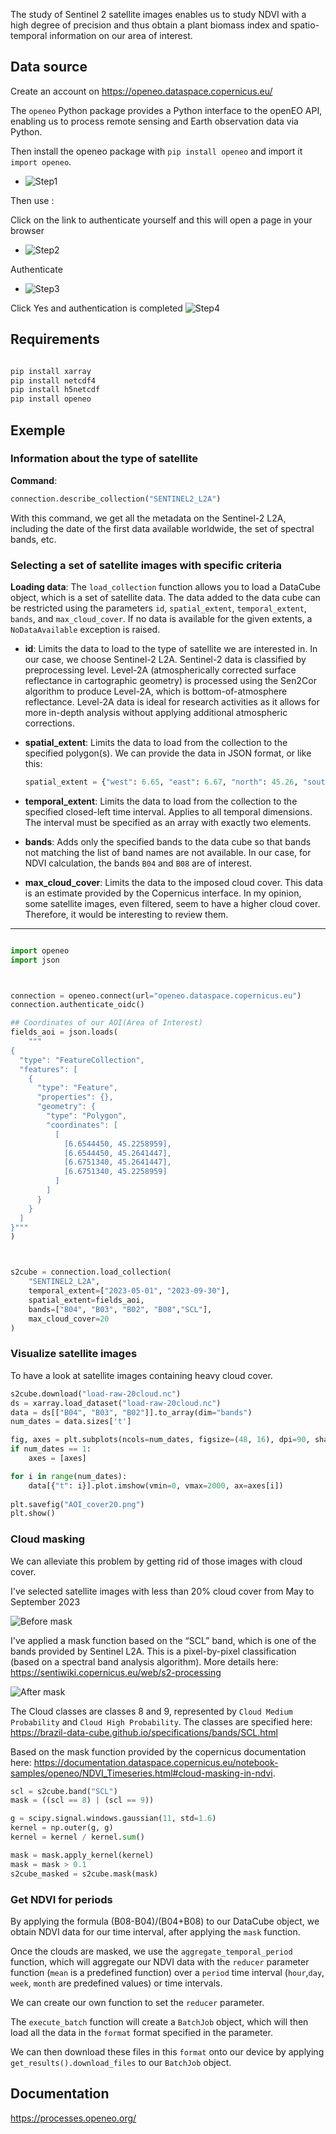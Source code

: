 


The study of Sentinel 2 satellite images enables us to study NDVI with a high degree of precision and thus obtain a plant biomass index and spatio-temporal information on our area of interest.

## Data source



Create an account on https://openeo.dataspace.copernicus.eu/ 

The `openeo` Python package provides a Python interface to the openEO API, enabling us to process remote sensing and Earth observation data via Python. 

Then install the openeo package with `pip install openeo` and import it `import openeo`. 

- ![Step1](step1.png) 

Then use : 

Click on the link to authenticate yourself and this will open a page in your browser  

- ![Step2](step2.png) 

Authenticate 
- ![Step3](step3.png) 

Click Yes and authentication is completed
![Step4](step4.png) 




## Requirements 


  

``` python

pip install xarray 
pip install netcdf4
pip install h5netcdf
pip install openeo

``` 

## Exemple



### Information about the type of satellite

**Command**:
```python
connection.describe_collection("SENTINEL2_L2A")
```
With this command, we get all the metadata on the Sentinel-2 L2A, including the date of the first data available worldwide, the set of spectral bands, etc.

### Selecting a set of satellite images with specific criteria

**Loading data**:
The `load_collection` function allows you to load a DataCube object, which is a set of satellite data. The data added to the data cube can be restricted using the parameters `id`, `spatial_extent`, `temporal_extent`, `bands`, and `max_cloud_cover`. If no data is available for the given extents, a `NoDataAvailable` exception is raised.

- **id**:
  Limits the data to load to the type of satellite we are interested in. In our case, we choose Sentinel-2 L2A. Sentinel-2 data is classified by preprocessing level. Level-2A (atmospherically corrected surface reflectance in cartographic geometry) is processed using the Sen2Cor algorithm to produce Level-2A, which is bottom-of-atmosphere reflectance. Level-2A data is ideal for research activities as it allows for more in-depth analysis without applying additional atmospheric corrections.

- **spatial_extent**:
  Limits the data to load from the collection to the specified polygon(s). We can provide the data in JSON format, or like this:
  ```python
  spatial_extent = {"west": 6.65, "east": 6.67, "north": 45.26, "south": 45.22}
  ```

- **temporal_extent**:
  Limits the data to load from the collection to the specified closed-left time interval. Applies to all temporal dimensions. The interval must be specified as an array with exactly two elements.

- **bands**:
  Adds only the specified bands to the data cube so that bands not matching the list of band names are not available. In our case, for NDVI calculation, the bands `B04` and `B08` are of interest.

- **max_cloud_cover**:
  Limits the data to the imposed cloud cover. This data is an estimate provided by the Copernicus interface. In my opinion, some satellite images, even filtered, seem to have a higher cloud cover. Therefore, it would be interesting to review them.

---




```python

import openeo
import json



connection = openeo.connect(url="openeo.dataspace.copernicus.eu")
connection.authenticate_oidc()

## Coordinates of our AOI(Area of Interest)
fields_aoi = json.loads(
    """
{
  "type": "FeatureCollection",
  "features": [
    {
      "type": "Feature",
      "properties": {},
      "geometry": {
        "type": "Polygon",
        "coordinates": [
          [
            [6.6544450, 45.2258959],
            [6.6544450, 45.2641447],
            [6.6751340, 45.2641447],
            [6.6751340, 45.2258959]
          ]
        ]
      }
    }
  ]
}"""
)



s2cube = connection.load_collection(
    "SENTINEL2_L2A",
    temporal_extent=["2023-05-01", "2023-09-30"],
    spatial_extent=fields_aoi,
    bands=["B04", "B03", "B02", "B08","SCL"],
    max_cloud_cover=20
)

```

### Visualize satellite images

To have a look at satellite images containing heavy cloud cover. 
```python
s2cube.download("load-raw-20cloud.nc")
ds = xarray.load_dataset("load-raw-20cloud.nc")
data = ds[["B04", "B03", "B02"]].to_array(dim="bands")
num_dates = data.sizes['t']

fig, axes = plt.subplots(ncols=num_dates, figsize=(48, 16), dpi=90, sharey=True)
if num_dates == 1:
    axes = [axes]

for i in range(num_dates):
    data[{"t": i}].plot.imshow(vmin=0, vmax=2000, ax=axes[i])
    
plt.savefig("AOI_cover20.png") 
plt.show()
```

### Cloud masking

We can alleviate this problem by getting rid of those images with cloud cover. 

I've selected satellite images with less than 20% cloud cover from May to September 2023 

![Before mask](AOI_cover20.png) 

  

I've applied a mask function based on the “SCL” band, which is one of the bands provided by Sentinel L2A. This is a pixel-by-pixel classification (based on a spectral band analysis algorithm). More details here: https://sentiwiki.copernicus.eu/web/s2-processing 

![After mask](AOI_cover20_mask.png) 

  

The Cloud classes are classes 8 and 9, represented by `Cloud Medium Probability` and `Cloud High Probability`. The classes are specified here: https://brazil-data-cube.github.io/specifications/bands/SCL.html 

Based on the mask function provided by the copernicus documentation here: https://documentation.dataspace.copernicus.eu/notebook-samples/openeo/NDVI_Timeseries.html#cloud-masking-in-ndvi. 


```python
scl = s2cube.band("SCL")
mask = ((scl == 8) | (scl == 9))

g = scipy.signal.windows.gaussian(11, std=1.6)
kernel = np.outer(g, g)
kernel = kernel / kernel.sum()

mask = mask.apply_kernel(kernel)
mask = mask > 0.1
s2cube_masked = s2cube.mask(mask)
```

### Get NDVI for periods

By applying the formula (B08-B04)/(B04+B08) to our DataCube object, we obtain NDVI data for our time interval, after applying the `mask` function. 

Once the clouds are masked, we use the `aggregate_temporal_period` function, which will aggregate our NDVI data with the `reducer` parameter function (`mean` is a predefined function) over a `period` time interval (`hour`,`day`, `week`, `month` are predefined values) or time intervals. 

We can create our own function to set the `reducer` parameter. 

 

The `execute_batch` function will create a `BatchJob` object, which will then load all the data in the `format` format specified in the parameter.  

We can then download these files in this `format` onto our device by applying `get_results().download_files` to our `BatchJob` object. 

## Documentation


https://processes.openeo.org/






